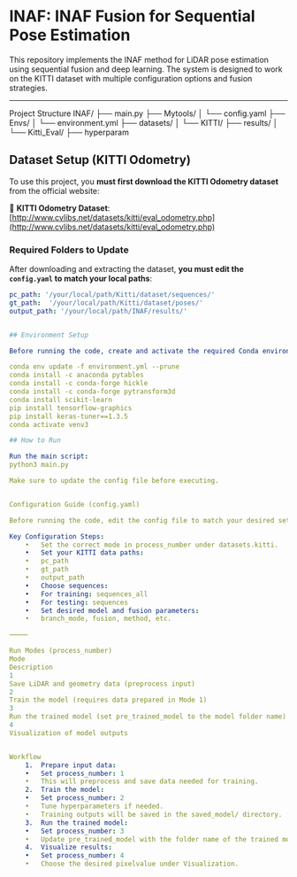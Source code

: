 # INAF: INAF Fusion for Sequential Pose Estimation

This repository implements the INAF method for LiDAR pose estimation using sequential fusion and deep learning. The system is designed to work on the KITTI dataset with multiple configuration options and fusion strategies.

---

Project Structure
INAF/
├── main.py
├── Mytools/
│   └── config.yaml
├── Envs/
│   └── environment.yml
├── datasets/
│   └── KITTI/
├── results/
│   └── Kitti_Eval/
├── hyperparam


## Dataset Setup (KITTI Odometry)

To use this project, you **must first download the KITTI Odometry dataset** from the official website:

🔗 **KITTI Odometry Dataset**:  
[http://www.cvlibs.net/datasets/kitti/eval_odometry.php](http://www.cvlibs.net/datasets/kitti/eval_odometry.php)

### Required Folders to Update

After downloading and extracting the dataset, **you must edit the `config.yaml` to match your local paths**:

```yaml
pc_path: '/your/local/path/Kitti/dataset/sequences/'
gt_path:  '/your/local/path/Kitti/dataset/poses/'
output_path: '/your/local/path/INAF/results/'


## Environment Setup

Before running the code, create and activate the required Conda environment:

conda env update -f environment.yml --prune
conda install -c anaconda pytables
conda install -c conda-forge hickle
conda install -c conda-forge pytransform3d
conda install scikit-learn
pip install tensorflow-graphics
pip install keras-tuner==1.3.5
conda activate venv3

## How to Run

Run the main script:
python3 main.py

Make sure to update the config file before executing.


Configuration Guide (config.yaml)

Before running the code, edit the config file to match your desired setup.

Key Configuration Steps:
	•	Set the correct mode in process_number under datasets.kitti.
	•	Set your KITTI data paths:
	•	pc_path
	•	gt_path
	•	output_path
	•	Choose sequences:
	•	For training: sequences_all
	•	For testing: sequences
	•	Set desired model and fusion parameters:
	•	branch_mode, fusion, method, etc.

⸻

Run Modes (process_number)
Mode
Description
1
Save LiDAR and geometry data (preprocess input)
2
Train the model (requires data prepared in Mode 1)
3
Run the trained model (set pre_trained_model to the model folder name)
4
Visualization of model outputs


Workflow
	1.	Prepare input data:
	•	Set process_number: 1
	•	This will preprocess and save data needed for training.
	2.	Train the model:
	•	Set process_number: 2
	•	Tune hyperparameters if needed.
	•	Training outputs will be saved in the saved_model/ directory.
	3.	Run the trained model:
	•	Set process_number: 3
	•	Update pre_trained_model with the folder name of the trained model.
	4.	Visualize results:
	•	Set process_number: 4
	•	Choose the desired pixelvalue under Visualization.